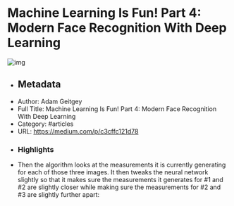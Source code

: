 # Machine Learning Is Fun! Part 4: Modern Face Recognition With Deep Learning

![img](https://readwise-assets.s3.amazonaws.com/static/images/article4.6bc1851654a0.png)
- ## Metadata
- Author: Adam Geitgey
- Full Title: Machine Learning Is Fun! Part 4: Modern Face Recognition With Deep Learning
- Category: #articles
- URL: https://medium.com/p/c3cffc121d78
- ### Highlights
- Then the algorithm looks at the measurements it is currently generating for each of those three images. It then tweaks the neural network slightly so that it makes sure the measurements it generates for #1 and #2 are slightly closer while making sure the measurements for #2 and #3 are slightly further apart:
